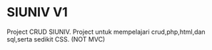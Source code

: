 # SIUNIV V1
Project CRUD SIUNIV. Project untuk mempelajari crud,php,html,dan sql,serta sedikit CSS. (NOT MVC)
